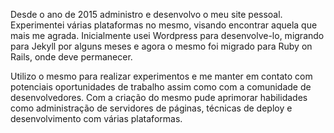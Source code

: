 <p>Desde o ano de 2015 administro e desenvolvo o meu site pessoal. Experimentei várias plataformas no mesmo, visando encontrar aquela que mais me agrada. Inicialmente usei  Wordpress para desenvolve-lo, migrando para Jekyll por alguns meses e agora o mesmo foi migrado para Ruby on Rails, onde deve permanecer.</p>

<p>Utilizo o mesmo para realizar experimentos e me manter em contato com potenciais oportunidades de trabalho assim como com a comunidade de desenvolvedores. Com a criação do mesmo pude aprimorar habilidades como administração de servidores de páginas, técnicas de deploy e desenvolvimento com várias plataformas.</p>